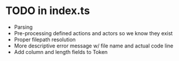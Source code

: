 # TODO in index.ts

- Parsing
- Pre-processing defined actions and actors so we know they exist
- Proper filepath resolution
- More descriptive error message w/ file name and actual code line
- Add column and length fields to Token
